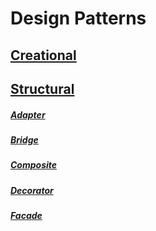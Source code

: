 # Design Patterns

## [Creational](https://github.com/AlexandreYembo/study-training/tree/master/Design_Patterns/Creational/readme.md)

## [Structural](https://github.com/AlexandreYembo/study-training/tree/master/Design_Patterns/Structural/readme.md)
##### [Adapter](https://github.com/AlexandreYembo/study-training/blob/master/Design_Patterns/Structural/01-Adapter/readme.md)
##### [Bridge](https://github.com/AlexandreYembo/study-training/blob/master/Design_Patterns/Structural/02-Bridge/readme.md)
##### [Composite](https://github.com/AlexandreYembo/study-training/blob/master/Design_Patterns/Structural/03-Composite/readme.md)
##### [Decorator](https://github.com/AlexandreYembo/study-training/blob/master/Design_Patterns/Structural/04-Decorator/readme.md)
##### [Facade](https://github.com/AlexandreYembo/study-training/blob/master/Design_Patterns/Structural/05-Facade/readme.md)
